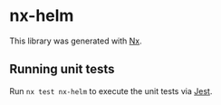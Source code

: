 # nx-helm

This library was generated with [Nx](https://nx.dev).

## Running unit tests

Run `nx test nx-helm` to execute the unit tests via [Jest](https://jestjs.io).
